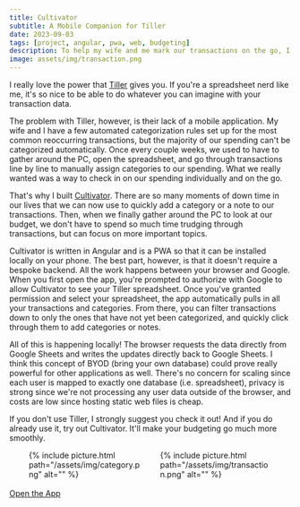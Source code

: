 ```yaml
---
title: Cultivator
subtitle: A Mobile Companion for Tiller
date: 2023-09-03
tags: [project, angular, pwa, web, budgeting]
description: To help my wife and me mark our transactions on the go, I created a fully-frontend app that works with a Tiller Google Sheet.
image: assets/img/transaction.png
---
```


I really love the power that [Tiller](https://www.tillerhq.com/) gives you. If you're a spreadsheet nerd like me, it's so nice to be able to do whatever you can imagine with your transaction data.

The problem with Tiller, however, is their lack of a mobile application. My wife and I have a few automated categorization rules set up for the most common reoccurring transactions, but the majority of our spending can't
be categorized automatically. Once every couple weeks, we used to have to gather around the PC, open the spreadsheet, and go through transactions line by line to manually assign categories to our spending.
What we really wanted was a way to check in on our spending individually and on the go.

That's why I built [Cultivator](https://cultivator.nathanorick.com). There are so many moments of down time in our lives that we can now use to quickly add a category or a note to our transactions. Then, when we finally gather around the PC to look at our
budget, we don't have to spend so much time trudging through transactions, but can focus on more important topics.

Cultivator is written in Angular and is a PWA so that it can be installed locally on your phone. The best part, however, is that it doesn't require a bespoke backend. All the work happens between your browser and Google.
When you first open the app, you're prompted to authorize with Google to allow Cultivator to see your Tiller spreadsheet. Once you've granted permission and select your spreadsheet, the app automatically pulls in all your transactions and categories.
From there, you can filter transactions down to only the ones that have not yet been categorized, and quickly click through them to add categories or notes.

All of this is happening locally! The browser requests the data directly from Google Sheets and writes the updates directly back to Google Sheets. I think this concept of BYOD (bring your own database) could prove really powerful for other applications as well.
There's no concern for scaling since each user is mapped to exactly one database (i.e. spreadsheet), privacy is strong since we're not processing any user data outside of the browser, and costs are low since hosting static web files is cheap.

If you don't use Tiller, I strongly suggest you check it out! And if you do already use it, try out Cultivator. It'll make your budgeting go much more smoothly.

<div style="display: flex; flex-direction: row; justify-content: space-evenly">
  <div style="width: 200px;">
    {% include picture.html path="/assets/img/category.png" alt="" %}
  </div>
  <div style="width: 200px;">
    {% include picture.html path="/assets/img/transaction.png" alt="" %}
  </div>
</div>

<br />

<div class="link-row"><a href="https://cultivator.nathanorick.com">Open the App</a></div>